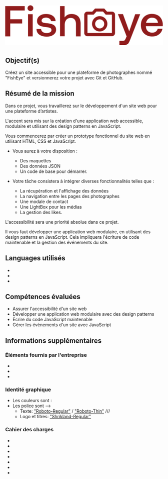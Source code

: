 # ![Logo Fisheye](public/assets/logo/logo.png)

## Objectif(s)
Créez un site accessible pour une plateforme de photographes nommé "FishEye" et versionnerez votre projet avec Git et GitHub.

## Résumé de la mission
Dans ce projet, vous travaillerez sur le développement d'un site web pour une plateforme d’artistes.

L'accent sera mis sur la création d'une application web accessible, modulaire et utilisant des design patterns en JavaScript.

Vous commencerez par créer un prototype fonctionnel du site web en utilisant HTML, CSS et JavaScript.

- Vous aurez à votre disposition : 
  * Des maquettes
  * Des données JSON 
  * Un code de base pour démarrer.

- Votre tâche consistera à intégrer diverses fonctionnalités telles que : 
  * La récupération et l'affichage des données 
  * La navigation entre les pages des photographes
  * Une modale de contact
  * Une LightBox pour les médias
  * La gestion des likes.

L'accessibilité sera une priorité absolue dans ce projet. 

Il vous faut développer une application web modulaire, en utilisant des design patterns en JavaScript. 
Cela impliquera l'écriture de code maintenable et la gestion des événements du site.

## Languages utilisés
- 
- 
- 

## Compétences évaluées
- Assurer l'accessibilité d'un site web
- Développer une application web modulaire avec des design patterns
- Écrire du code JavaScript maintenable
- Gérer les évènements d'un site avec JavaScript

## Informations supplémentaires

### Éléments fournis par l'entreprise
- 
- 
- 

### Identité graphique
- Les couleurs sont : 
- Les police sont --> 
   * Texte:  ["Roboto-Regular"](https://fonts.google.com/specimen/Roboto) / ["Roboto-Thin"](https://fonts.google.com/specimen/Roboto)
   /// 
   * Logo et titres: ["Shrikland-Regular"](https://fonts.google.com/specimen/Shrikhand)

### Cahier des charges
- 
- 
- 
- 
- 
- 
- 